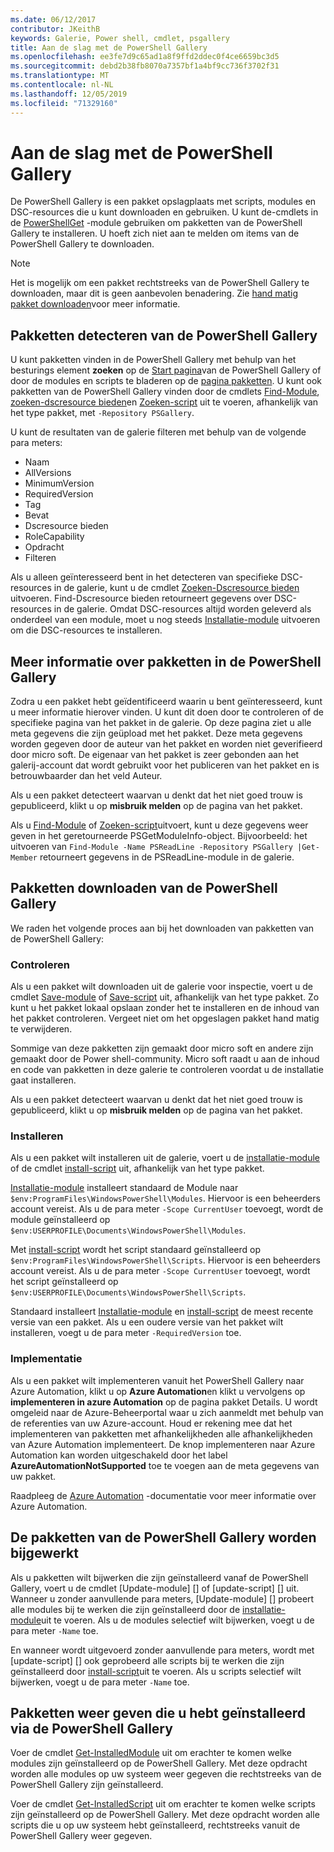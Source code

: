 ```yaml
---
ms.date: 06/12/2017
contributor: JKeithB
keywords: Galerie, Power shell, cmdlet, psgallery
title: Aan de slag met de PowerShell Gallery
ms.openlocfilehash: ee3fe7d9c65ad1a8f9ffd2ddec0f4ce6659bc3d5
ms.sourcegitcommit: debd2b38fb8070a7357bf1a4bf9cc736f3702f31
ms.translationtype: MT
ms.contentlocale: nl-NL
ms.lasthandoff: 12/05/2019
ms.locfileid: "71329160"
---
```

# <a name="getting-started-with-the-powershell-gallery"></a>Aan de slag met de PowerShell Gallery

De PowerShell Gallery is een pakket opslagplaats met scripts, modules en DSC-resources die u kunt downloaden en gebruiken. U kunt de-cmdlets in de [PowerShellGet](/powershell/module/powershellget) -module gebruiken om pakketten van de PowerShell Gallery te installeren. U hoeft zich niet aan te melden om items van de PowerShell Gallery te downloaden.

> [!NOTE]
> Het is mogelijk om een pakket rechtstreeks van de PowerShell Gallery te downloaden, maar dit is geen aanbevolen benadering. Zie [hand matig pakket downloaden](how-to/working-with-packages/manual-download.md)voor meer informatie.

## <a name="discovering-packages-from-the-powershell-gallery"></a>Pakketten detecteren van de PowerShell Gallery

U kunt pakketten vinden in de PowerShell Gallery met behulp van het besturings element **zoeken** op de [Start pagina](https://www.powershellgallery.com)van de PowerShell Gallery of door de modules en scripts te bladeren op de [pagina pakketten](https://www.powershellgallery.com/packages). U kunt ook pakketten van de PowerShell Gallery vinden door de cmdlets [Find-Module][], [zoeken-dscresource bieden]en [Zoeken-script][] uit te voeren, afhankelijk van het type pakket, met `-Repository PSGallery`.

U kunt de resultaten van de galerie filteren met behulp van de volgende para meters:

- Naam
- AllVersions
- MinimumVersion
- RequiredVersion
- Tag
- Bevat
- Dscresource bieden
- RoleCapability
- Opdracht
- Filteren

Als u alleen geïnteresseerd bent in het detecteren van specifieke DSC-resources in de galerie, kunt u de cmdlet [Zoeken-Dscresource bieden][] uitvoeren. Find-Dscresource bieden retourneert gegevens over DSC-resources in de galerie. Omdat DSC-resources altijd worden geleverd als onderdeel van een module, moet u nog steeds [Installatie-module][] uitvoeren om die DSC-resources te installeren.

## <a name="learning-about-packages-in-the-powershell-gallery"></a>Meer informatie over pakketten in de PowerShell Gallery

Zodra u een pakket hebt geïdentificeerd waarin u bent geïnteresseerd, kunt u meer informatie hierover vinden. U kunt dit doen door te controleren of de specifieke pagina van het pakket in de galerie. Op deze pagina ziet u alle meta gegevens die zijn geüpload met het pakket. Deze meta gegevens worden gegeven door de auteur van het pakket en worden niet geverifieerd door micro soft. De eigenaar van het pakket is zeer gebonden aan het galerij-account dat wordt gebruikt voor het publiceren van het pakket en is betrouwbaarder dan het veld Auteur.

Als u een pakket detecteert waarvan u denkt dat het niet goed trouw is gepubliceerd, klikt u op **misbruik melden** op de pagina van het pakket.

Als u [Find-Module][] of [Zoeken-script][]uitvoert, kunt u deze gegevens weer geven in het geretourneerde PSGetModuleInfo-object. Bijvoorbeeld: het uitvoeren van `Find-Module -Name PSReadLine -Repository PSGallery |Get-Member` retourneert gegevens in de PSReadLine-module in de galerie.

## <a name="downloading-packages-from-the-powershell-gallery"></a>Pakketten downloaden van de PowerShell Gallery

We raden het volgende proces aan bij het downloaden van pakketten van de PowerShell Gallery:

### <a name="inspect"></a>Controleren

Als u een pakket wilt downloaden uit de galerie voor inspectie, voert u de cmdlet [Save-module][] of [Save-script][] uit, afhankelijk van het type pakket. Zo kunt u het pakket lokaal opslaan zonder het te installeren en de inhoud van het pakket controleren. Vergeet niet om het opgeslagen pakket hand matig te verwijderen.

Sommige van deze pakketten zijn gemaakt door micro soft en andere zijn gemaakt door de Power shell-community. Micro soft raadt u aan de inhoud en code van pakketten in deze galerie te controleren voordat u de installatie gaat installeren.

Als u een pakket detecteert waarvan u denkt dat het niet goed trouw is gepubliceerd, klikt u op **misbruik melden** op de pagina van het pakket.

### <a name="install"></a>Installeren

Als u een pakket wilt installeren uit de galerie, voert u de [installatie-module][] of de cmdlet [install-script][] uit, afhankelijk van het type pakket.

[Installatie-module][] installeert standaard de Module naar `$env:ProgramFiles\WindowsPowerShell\Modules`.
Hiervoor is een beheerders account vereist. Als u de para meter `-Scope CurrentUser` toevoegt, wordt de module geïnstalleerd op `$env:USERPROFILE\Documents\WindowsPowerShell\Modules`.

Met [install-script][] wordt het script standaard geïnstalleerd op `$env:ProgramFiles\WindowsPowerShell\Scripts`.
Hiervoor is een beheerders account vereist. Als u de para meter `-Scope CurrentUser` toevoegt, wordt het script geïnstalleerd op `$env:USERPROFILE\Documents\WindowsPowerShell\Scripts`.

Standaard installeert [Installatie-module][] en [install-script][] de meest recente versie van een pakket. Als u een oudere versie van het pakket wilt installeren, voegt u de para meter `-RequiredVersion` toe.

### <a name="deploy"></a>Implementatie

Als u een pakket wilt implementeren vanuit het PowerShell Gallery naar Azure Automation, klikt u op **Azure Automation**en klikt u vervolgens op **implementeren in azure Automation** op de pagina pakket Details. U wordt omgeleid naar de Azure-Beheerportal waar u zich aanmeldt met behulp van de referenties van uw Azure-account. Houd er rekening mee dat het implementeren van pakketten met afhankelijkheden alle afhankelijkheden van Azure Automation implementeert. De knop implementeren naar Azure Automation kan worden uitgeschakeld door het label **AzureAutomationNotSupported** toe te voegen aan de meta gegevens van uw pakket.

Raadpleeg de [Azure Automation](/azure/automation) -documentatie voor meer informatie over Azure Automation.

## <a name="updating-packages-from-the-powershell-gallery"></a>De pakketten van de PowerShell Gallery worden bijgewerkt

Als u pakketten wilt bijwerken die zijn geïnstalleerd vanaf de PowerShell Gallery, voert u de cmdlet [Update-module] [] of [update-script] [] uit. Wanneer u zonder aanvullende para meters, [Update-module] [] probeert alle modules bij te werken die zijn geïnstalleerd door de [installatie-module][]uit te voeren. Als u de modules selectief wilt bijwerken, voegt u de para meter `-Name` toe.

En wanneer wordt uitgevoerd zonder aanvullende para meters, wordt met [update-script] [] ook geprobeerd alle scripts bij te werken die zijn geïnstalleerd door [install-script][]uit te voeren. Als u scripts selectief wilt bijwerken, voegt u de para meter `-Name` toe.

## <a name="list-packages-that-you-have-installed-from-the-powershell-gallery"></a>Pakketten weer geven die u hebt geïnstalleerd via de PowerShell Gallery

Voer de cmdlet [Get-InstalledModule][] uit om erachter te komen welke modules zijn geïnstalleerd op de PowerShell Gallery. Met deze opdracht worden alle modules op uw systeem weer gegeven die rechtstreeks van de PowerShell Gallery zijn geïnstalleerd.

Voer de cmdlet [Get-InstalledScript][] uit om erachter te komen welke scripts zijn geïnstalleerd op de PowerShell Gallery. Met deze opdracht worden alle scripts die u op uw systeem hebt geïnstalleerd, rechtstreeks vanuit de PowerShell Gallery weer gegeven.

[Zoeken-Dscresource bieden]: /powershell/module/powershellget/Find-DscResource
[Find-Module]: /powershell/module/powershellget/Find-Module
[Zoeken-script]: /powershell/module/powershellget/Find-Script
[Get-InstalledModule]: /powershell/module/powershellget/Get-InstalledModule
[Get-InstalledScript]: /powershell/module/powershellget/Get-InstalledScript
[Installatie-module]: /powershell/module/powershellget/Install-Module
[Install-script]: /powershell/module/powershellget/Install-Script
[Publish-Module]: /powershell/module/powershellget/Publish-Module
[Publish-Script]: /powershell/module/powershellget/Publish-Script
[Register-PSRepository]: /powershell/module/powershellget/Register-Repository
[Save-Module]: /powershell/module/powershellget/Save-Module
[Save-Script]: /powershell/module/powershellget/Save-Script
